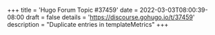 +++
title = 'Hugo Forum Topic #37459'
date = 2022-03-03T08:00:39-08:00
draft = false
details = 'https://discourse.gohugo.io/t/37459'
description = "Duplicate entries in templateMetrics"
+++
